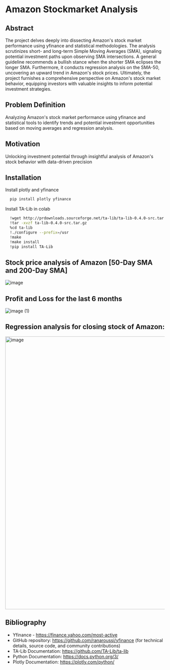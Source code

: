 # Amazon Stockmarket Analysis

## Abstract
The project delves deeply into dissecting Amazon's stock market performance using yfinance and statistical methodologies. The analysis scrutinizes short- and long-term Simple Moving Averages (SMA), signaling potential investment paths upon observing SMA intersections. A general guideline recommends a bullish stance when the shorter SMA eclipses the longer SMA. Furthermore, it conducts regression analysis on the SMA-50, uncovering an upward trend in Amazon's stock prices. Ultimately, the project furnishes a comprehensive perspective on Amazon's stock market behavior, equipping investors with valuable insights to inform potential investment strategies.

## Problem Definition
Analyzing Amazon's stock market performance using yfinance and statistical tools to identify trends and potential investment opportunities based on moving averages and regression analysis.

## Motivation
Unlocking investment potential through insightful analysis of Amazon's stock behavior with data-driven precision


## Installation
Install plotly and yfinance

```bash
  pip install plotly yfinance
```
Install TA-Lib in colab

```bash
  !wget http://prdownloads.sourceforge.net/ta-lib/ta-lib-0.4.0-src.tar.gz
  !tar -xvzf ta-lib-0.4.0-src.tar.gz
  %cd ta-lib
  !./configure --prefix=/usr
  !make
  !make install
  !pip install TA-Lib
```

## Stock price analysis of Amazon [50-Day SMA and 200-Day SMA]
![image](https://github.com/vishnu1002/Stockmarket_analysis/assets/145321614/b39e402d-d61e-40a3-912f-dcde5bb6863c)

## Profit and Loss for the last 6 months
![image (1)](https://github.com/vishnu1002/Stockmarket_analysis/assets/145321614/6cee6b95-ce91-4f10-8ab8-f66a2d449d0c)

## Regression analysis for closing stock of Amazon:
<img width="858" alt="image" src="https://github.com/IshwaryaKeerthivasan/Stockmarket_analysis/assets/92322280/8a43bc69-6a7d-497e-b86e-b9ee1c1b4a0f">

## Bibliography
* Yfinance - https://finance.yahoo.com/most-active
* GitHub repository: https://github.com/ranaroussi/yfinance (for technical details, source code, and community contributions)
* TA-Lib Documentation: https://github.com/TA-Lib/ta-lib
* Python Documentation: https://docs.python.org/3/
* Plotly Documentation: https://plotly.com/python/
